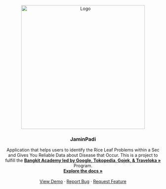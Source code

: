 <!-- PROJECT LOGO -->
<br />
<p align="center">
  <a href="https://github.com/aabdulsalams/bangkit-final-project">
    <img src="https://i.imgur.com/2eMKXG5.png" width='400dp' alt="Logo" >
  </a>

  <h3 align="center">JaminPadi</h3>

  <p align="center">
    Application that helps users to identify the Rice Leaf Problems within a Sec and Gives You Reliable Data about Disease that Occur.
   This is a project to fulfill the  <a href="https://grow.google/intl/id_id/bangkit/"><strong>Bangkit Academy led by Google, Tokopedia, Gojek, & Traveloka »</strong></a>
   Program.
    <br />
    <a href="https://github.com/aabdulsalams/bangkit-final-project"><strong>Explore the docs »</strong></a>
    <br />
    <br />
    <a href="https://github.com/aabdulsalams/bangkit-final-project">View Demo</a>
    ·
    <a href="https://github.com/aabdulsalams/bangkit-final-project/issues">Report Bug</a>
    ·
    <a href="https://github.com/aabdulsalams/bangkit-final-project/issues">Request Feature</a>
  </p>
</p>
